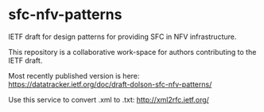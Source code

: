# sfc-nfv-patterns
IETF draft for design patterns for providing SFC in NFV infrastructure.

This repository is a collaborative work-space for authors contributing to the IETF draft.

Most recently published version is here:
https://datatracker.ietf.org/doc/draft-dolson-sfc-nfv-patterns/

Use this service to convert .xml to .txt: http://xml2rfc.ietf.org/

